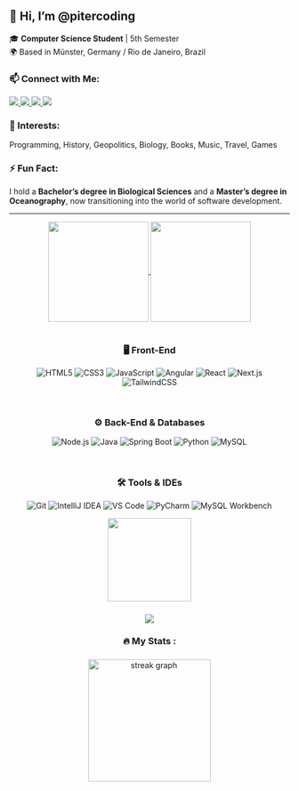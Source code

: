 ## 👋 Hi, I’m @pitercoding

🎓 **Computer Science Student** | 5th Semester  
🌍 Based in Münster, Germany / Rio de Janeiro, Brazil

### 📫 Connect with Me:

<a href="https://my-portfolio-flame-mu-xxis8wes4p.vercel.app/" target="_blank" rel="noopener noreferrer">
  <img src="https://img.shields.io/badge/Portfolio-000000?style=flat&logo=vercel&logoColor=white" />
</a>

<a href="https://www.linkedin.com/in/piter-gomes-4a39281a1/" target="_blank" rel="noopener noreferrer">
  <img src="https://img.shields.io/badge/LinkedIn-blue?logo=linkedin&style=flat&logoColor=white" />
</a>

<a href="mailto:piterg.bio@gmail.com" target="_blank" rel="noopener noreferrer">
  <img src="https://img.shields.io/badge/Email-D14836?style=flat&logo=gmail&logoColor=white" />
</a>

<a href="https://github.com/pitercoding" target="_blank" rel="noopener noreferrer">
  <img src="https://img.shields.io/badge/GitHub-black?logo=github&style=flat&logoColor=white" />
</a>


### 👀 Interests:
Programming, History, Geopolitics, Biology, Books, Music, Travel, Games  

### ⚡ Fun Fact:
I hold a **Bachelor’s degree in Biological Sciences** and a **Master’s degree in Oceanography**, now transitioning into the world of software development.

---

<div align="center">
<a href="https://github.com/pitercoding/github-readme-stats">
  <img height=180 align="center" src="https://github-readme-stats.vercel.app/api?username=pitercoding&theme=radical" />
</a>
<a href="https://github.com/pitercoding/convoychat">
  <img height=180 align="center" src="https://github-readme-stats.vercel.app/api/top-langs?username=pitercoding&layout=compact&langs_count=12&card_width=320&theme=radical" />
</a>
</div>

<br>

<div align="center">

  ### 🖥️ Front-End
  ![HTML5](https://img.shields.io/badge/HTML5-E34F26?style=for-the-badge&logo=html5&logoColor=white)
  ![CSS3](https://img.shields.io/badge/CSS3-1572B6?style=for-the-badge&logo=css3&logoColor=white)
  ![JavaScript](https://img.shields.io/badge/JavaScript-F7DF1E?style=for-the-badge&logo=javascript&logoColor=black)
  ![Angular](https://img.shields.io/badge/Angular-DD0031?style=for-the-badge&logo=angular&logoColor=white)
  ![React](https://img.shields.io/badge/React-61DAFB?style=for-the-badge&logo=react&logoColor=black)
  ![Next.js](https://img.shields.io/badge/Next.js-000000?style=for-the-badge&logo=next.js&logoColor=white)
  ![TailwindCSS](https://img.shields.io/badge/Tailwind_CSS-38B2AC?style=for-the-badge&logo=tailwind-css&logoColor=white)

  <br/>

  ### ⚙️ Back-End & Databases
  ![Node.js](https://img.shields.io/badge/Node.js-339933?style=for-the-badge&logo=node.js&logoColor=white)
  ![Java](https://img.shields.io/badge/java-%23ED8B00.svg?style=for-the-badge&logo=openjdk&logoColor=white)
  ![Spring Boot](https://img.shields.io/badge/Spring_Boot-6DB33F?style=for-the-badge&logo=spring-boot&logoColor=white)
  ![Python](https://img.shields.io/badge/Python-3776AB?style=for-the-badge&logo=python&logoColor=white)
  ![MySQL](https://img.shields.io/badge/MySQL-00000F?style=for-the-badge&logo=mysql&logoColor=white)

  <br/>

  ### 🛠️ Tools & IDEs
  ![Git](https://img.shields.io/badge/GIT-E44C30?style=for-the-badge&logo=git&logoColor=white)
  ![IntelliJ IDEA](https://img.shields.io/badge/IntelliJ_IDEA-000000?style=for-the-badge&logo=intellij-idea&logoColor=white)
  ![VS Code](https://img.shields.io/badge/VS_Code-0078d7?style=for-the-badge&logo=visual-studio-code&logoColor=white)
  ![PyCharm](https://img.shields.io/badge/PyCharm-21D789?style=for-the-badge&logo=pycharm&logoColor=white)
  ![MySQL Workbench](https://img.shields.io/badge/MySQL_Workbench-4479A1?style=for-the-badge&logo=mysql&logoColor=white)

</div>

<div align="center">
  <img height="150" src="https://media.giphy.com/media/M9gbBd9nbDrOTu1Mqx/giphy.gif"  />
</div>

###

<div align="center">
  <img src="https://visitor-badge.laobi.icu/badge?page_id=pitercoding&"  />
</div>

###

<h3 align="center">🔥   My Stats :</h3>

###

<div align="center">
  <img src="https://streak-stats.demolab.com?user=pitercoding&locale=en&mode=daily&theme=dark&hide_border=false&border_radius=5&order=3" height="220" alt="streak graph"  />
</div>
